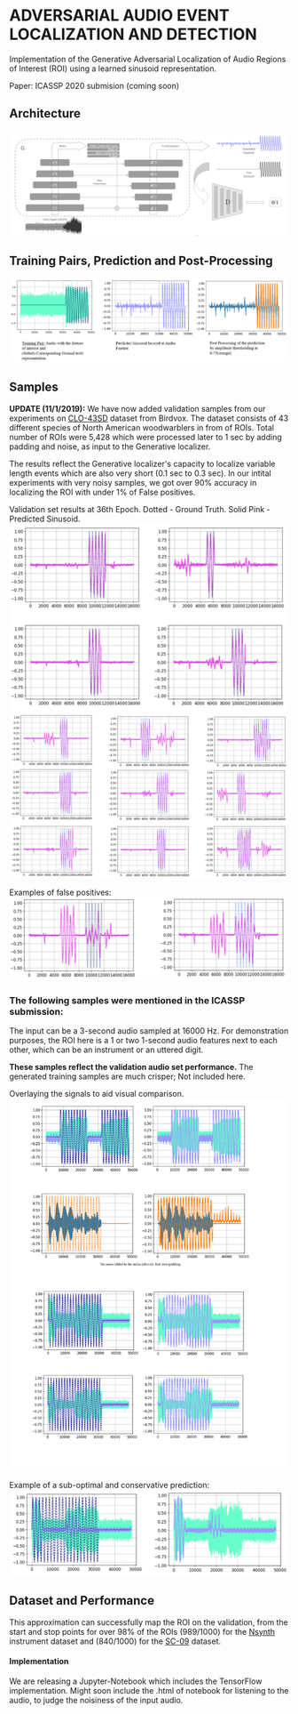 # ADVERSARIAL AUDIO EVENT LOCALIZATION AND DETECTION 


Implementation of the Generative Adversarial Localization of Audio Regions of Interest (ROI) using a learned sinusoid representation.

Paper: ICASSP 2020 submision (coming soon)

## Architecture
<img src="static/arch.PNG"/>



## Training Pairs, Prediction and Post-Processing
<img src="static/represn_steps.PNG"/>

## Samples

**UPDATE (11/1/2019):** We have now added validation samples from our experiments on [CLO-43SD](https://wp.nyu.edu/birdvox/codedata/) dataset from Birdvox. The dataset consists of 43 different species of North American woodwarblers in from of ROIs. Total number of ROIs were 5,428 which were processed later to 1 sec by adding padding and noise, as input to the Generative localizer.

The results reflect the Generative localizer's capacity to localize variable length events which are also very short (0.1 sec to 0.3 sec). In our intital experiments with very noisy samples, we got over 90% accuracy in localizing the ROI with under 1% of False positives.

Validation set results at 36th Epoch. Dotted - Ground Truth. Solid Pink - Predicted Sinusoid.
<img src="static/epoch36_0.PNG"/>
<img src="static/epoch36_1.PNG"/>

Examples of false positives:
<img src="static/epoch36_falsePositive.PNG"/>


### **The following samples were mentioned in the ICASSP submission:**

The input can be a 3-second audio sampled at 16000 Hz. For demonstration purposes, the ROI here is a 1 or two 1-second audio features next to each other, which can be an instrument or an uttered digit.

**These samples reflect the validation audio set performance.** The generated training samples are much crisper; Not included here.

Overlaying the signals to aid visual comparison.
<img src="static/samples_0.png"/>

Example of a sub-optimal and conservative prediction:
<img src="static/false_pred.PNG"/>



## Dataset and Performance

This approximation can successfully map the ROI on the validation, from the start and stop points for over 98% of the ROIs (989/1000) for the [Nsynth](https://magenta.tensorflow.org/datasets/nsynth) instrument dataset and (840/1000) for the [SC-09](https://github.com/chrisdonahue/wavegan#datasets) dataset.

#### Implementation

We are releasing a Jupyter-Notebook which includes the TensorFlow implementation. Might soon include the .html of notebook for listening to the audio, to judge the noisiness of the input audio.
